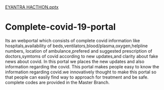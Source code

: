 [EYANTRA HACTHON.pptx](https://github.com/arun29112001/Complete-covid-19-portal/files/6528056/EYANTRA.HACTHON.pptx)
# Complete-covid-19-portal
Its an webportal which consists of complete covid information like hospitals,availability of beds,ventilators,blood/plasma,oxygen,helpline numbers, location of ambulance,prefered and suggested prescription of doctors,symtoms of covid according to new updates,and clarity about fake news about covid. In this portal we places the new updates and also information regarding the covid. This portal makes people easy to know the information regarding covid.we innovatively thought to make this portal so that people can easily find way to approach for treatment and  be safe.
complete codes are provided in the Master Branch.
